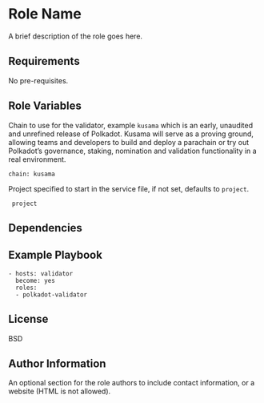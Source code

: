 Role Name
=========

A brief description of the role goes here.

Requirements
------------

No  pre-requisites.

Role Variables
--------------

Chain to use for the validator, example `kusama` which is an early, unaudited and unrefined release of Polkadot. Kusama will serve as a proving ground, allowing teams and developers to build and deploy a parachain or try out Polkadot’s governance, staking, nomination and validation functionality in a real environment.

```
chain: kusama
```

Project specified to start in the service file, if not set, defaults to `project`.

```
 project
```

Dependencies
------------

Example Playbook
----------------

    - hosts: validator
      become: yes
      roles:
      - polkadot-validator

License
-------

BSD

Author Information
------------------

An optional section for the role authors to include contact information, or a
website (HTML is not allowed).
